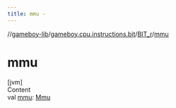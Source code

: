 ```yaml
---
title: mmu -
---
```

//[gameboy-lib](../../index.md)/[gameboy.cpu.instructions.bit](../index.md)/[BIT_r](index.md)/[mmu](mmu.md)



# mmu  
[jvm]  
Content  
val [mmu](mmu.md): [Mmu](../../gameboy.memory/-mmu/index.md)  



